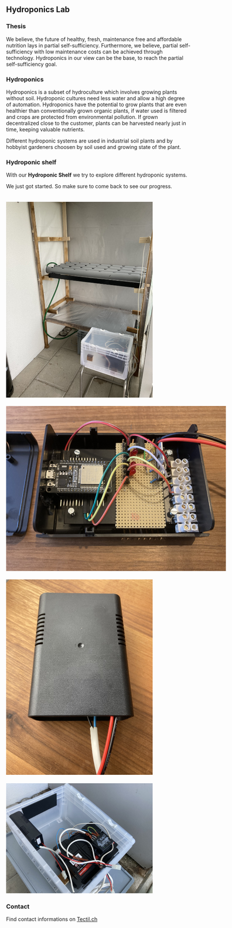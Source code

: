 ## Hydroponics Lab

### Thesis

We believe, the future of healthy, fresh, maintenance free and affordable nutrition lays in partial self-sufficiency. Furthermore, we believe, partial self-sufficiency with low maintenance costs can be achieved through technology. Hydroponics in our view can be the base, to reach the partial self-sufficiency goal.

### Hydroponics

Hydroponics is a subset of hydroculture which involves growing plants without soil. Hydroponic cultures need less water and allow a high degree of automation. Hydroponics have the potential to grow plants that are even healthier than conventionally grown organic plants, if water used is filtered and crops are protected from environmental pollution. If grown decentralized close to the customer, plants can be harvested nearly just in time, keeping valuable nutrients.

Different hydroponic systems are used in industrial soil plants and by hobbyist gardeners choosen by soil used and growing state of the plant. 

### Hydroponic shelf

With our **Hydroponic Shelf** we try to explore different hydroponic systems. 

We just got started. So make sure to come back to see our progress.

<img src="images/IMG_4006.JPG" style="max-width: 400px;margin-top:20px" />
<img src="images/IMG_3870.JPG" style="max-width: 600px;margin-top:20px" />
<img src="images/IMG_3876.JPG" style="max-width: 400px;margin-top:20px" />
<img src="images/IMG_3972.JPG" style="max-width: 400px;margin-top:20px"/>

### Contact

Find contact informations on [Tectil.ch](https://www.tectil.ch)


